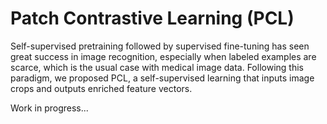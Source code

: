 # Patch Contrastive Learning (PCL)
Self-supervised pretraining followed by supervised fine-tuning has seen great success in image recognition, especially when labeled examples are scarce, which is the usual case with medical image data. Following this paradigm, we proposed PCL, a self-supervised learning that inputs image crops and outputs enriched feature vectors.

Work in progress...
